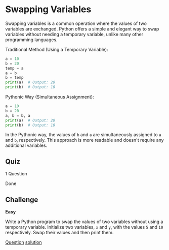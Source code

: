 # Swapping Variables

Swapping variables is a common operation where the values of two variables are exchanged. Python offers a simple and elegant way to swap variables without needing a temporary variable, unlike many other programming languages.

Traditional Method (Using a Temporary Variable):

```python
a = 10
b = 20
temp = a
a = b
b = temp
print(a)  # Output: 20
print(b)  # Output: 10
```

Pythonic Way (Simultaneous Assignment):

```python
a = 10
b = 20
a, b = b, a
print(a)  # Output: 20
print(b)  # Output: 10
```

In the Pythonic way, the values of `b` and `a` are simultaneously assigned to `a` and `b`, respectively. This approach is more readable and doesn't require any additional variables.

## Quiz

1 Question

Done

## Challenge

**Easy**

Write a Python program to swap the values of two variables without using a temporary variable. Initialize two variables, `x` and `y`, with the values `5` and `10` respectively. Swap their values and then print them.

[Question](q.py) [solution](solution.py)